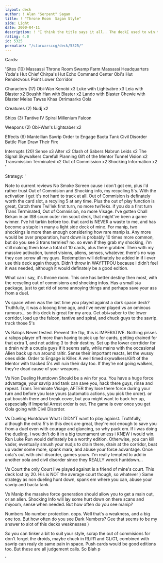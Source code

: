 ```yaml
---
layout: deck
author: ! Alan "Serpent" Sagan
title: ! "Throne Room  Sagan Style"
side: Light
date: 2000-04-11
description: ! "I think the title says it all.. The deckI used to win the BC provincials."
rating: 4.0
id: 5325
permalink: "/starwarsccg/deck/5325/"
---
```

Cards: 

'Sites (10)
Massassi Throne Room
Swamp
Farm
Massassi Headquarters
Yoda's Hut
Chief Chirpa's Hut
Echo Command Center
Obi's Hut
Rendezvous Point
Lower Corridor

Characters (17)
Obi-Wan Kenobi x3
Luke with Lightsabre x3
Leia with Blaster x2
Boushh
Han with Blaster x2
Lando with Blaster
Chewie with Blaster
Melas
Tawss Khaa
Orrimaarko
Oola

Creatures (2)
Nudj x2

Ships (3)
Tantive IV
Spiral
Millenium Falcon

Weapons (2)
Obi-Wan's Lightsaber x2

Effects (6)
Mantellian Savrip
Order to Engage
Bacta Tank
Civil Disorder
Battle Plan
Draw Their Fire

Interrupts (20)
Sense x3
Alter x2
Clash of Sabers
Nabrun Leids x2
The Signal
Skywalkers
Carefull Planning
Gift of the Mentor
Tunnel Vision x2
Transmission Terminated x2
Out of Commission x2
Shocking Information x2
'

Strategy: '

Note to current reviews
No Smoke Screen cause i don't got em, plus i'd rather
trust Out of Commision and Shocking info, my recycling
5's.  With the activation i get it's not hard to track at all.
Out of Commision is definately worth the card slot, a recyling
5 at any time.	Plus the out of play function is great, Catch
there Twi'lek first turn, no more twi'leks.  if you do a first turn
Trans Terminated, Out of Commision, no more Visage.  I've
gotten Chall Bekan in an ISB scum outer rim scout deck, that
might've been a game winner.  I've hit tarkin before too.  that
card is NEVER a waste to me, and has become a staple in many
a light side deck of mine.
For manip, two shockings is more than enough considering how
rare manip is.	Any more would be over preparation, hunt down
is probably 10 times more common, but do you see 3 trans termies?
no.  so even if they grab my shocking, i'm still making them lose a total
of 10 cards, plus there grabber.  Then with my massive activation,
tunnel visions, aliens, senses, whatever, there's no way they can
screw all my guys.
Redemption will definately be added in if i ever use this deck again though.
Didn't throw in WAYTTPOU because i didn't feel it was needed, although
it would definately be a good edition.

What can i say, it's throne room.  This one
has better destiny then most, with the recycling
out of commisions and shocking infos.  Has a small
s/a package, just to get rid of some annoying things
and perhaps save your ass from a duel.

Vs space
when was the last time you played against a dark
space deck?  Truthfully, it was a looong time ago,
and i've never played vs an ominous rumours... so
this deck is great for my area.  Get obi+saber
to the lower corridor, load up the falcon, tantive
and spiral, and chuck guys to the savrip.  track
those 5's

Vs Ralops
Never tested.  Prevent the flip, this is IMPERATIVE.
Nothing pisses a ralops player off more than having
to pick up for cards, getting drained for that extra
1, and not adding 3 to their destiny.  Set up the
lower corrdidor for a drain with a coupla guys if
it seems safe, while mains with the occasional Alien
back up run around raltir.  Sense their important
reacts, let the wussy ones slide.  Order to Engage
is Killer.  A well timed skywalkers/Gift of the Mentor
with tracked 5's will ruin their day too.  If they're
not going walkers, they're dead cause of your weapons.

Vs Non Dueling Huntdown
Should be a win for you.  You have a huge force
advantage, your savrip and tank can save you, hack
there guys, rinse and repeat.  Trans Terminate Visage,
AFTER they lose there force during your turn and before
you lose yours (automatic actions, you pick the order).
or put boushh there and break cover, but you might
want to back her up, espescially if Imperial Arrest
order is out.  The game is over once you get Oola going
with Civil Disorder.

Vs Dueling Huntdown
What i DIDN'T want to play against.  Truthfully,
although the extra 5's in this deck are great,
they're not enough to save you from a duel even
with courage and glancing, so why pack em.  If
i was doing the dueling, i wouldn't do it in a big
tournament unless i KNEW i would win.  Run Luke Run
would definately be a worthy edition.
Otherwise, you can kill vader, eventually smush your
nudjs to drain there, drain at the corridor, beat up
vader some more, spank mara, and abuse your force advantage.
Once oola's out with civil disorder, games yours.
I'm really tempted to add in another oola and civil
disorder since they REALLY wreck huntdown...

Vs Court
the only Court i've played against is a friend of
mine's court.	This deck lost by 20.  His is NOT
the average court though, so whatever )  Same
strategy as non dueling hunt down, spank em where
you can, abuse your savrip and bacta tank.

Vs Manip
the massive force generation should allow you to
get a main out, or an alien.  Shocking Info
will lay some hurt down on there scans and miyoom,
sense when needed.  But how often do you see manip?

Numbers
No number protection.  oops.  Well that's a weakness,
and a big one too.  But how often do you see Dark
Numbers?
Gee that seems to be my answer to alot of this decks
weaknesses )

So you can tinker a bit to suit your style,
scrap the out of commisions for don't forget the
droids, maybe chuck in RLiR1 and GLiG1, combined
with savrip can realy do same pain in space.  Push
cards would be good editions too.
But these are all judgement calls.  So Blah p





'
